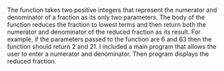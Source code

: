 The function takes two positive integers that represent the numerator and
denominator of a fraction as its only two parameters. The body of the function
reduces the fraction to lowest terms and then return both the numerator and
denominator of the reduced fraction as its result. For example, if the parameters
passed to the function are 6 and 63 then the function should return 2 and 21. I included
a main program that allows the user to enter a numerator and denominator. Then
program displays the reduced fraction.
